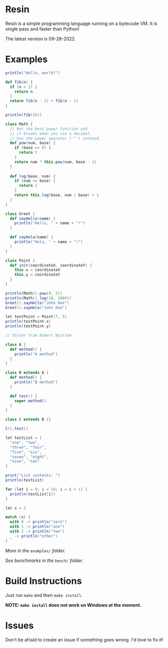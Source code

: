 # Resin
Resin is a simple programming language running on a bytecode VM. It is single pass and faster than Python!

The latest version is 09-28-2022.

# Examples
```scala
println("Hello, world!")
```
```scala
def fib(n) {
  if (n < 2) {
    return n
  }
  return fib(n - 2) + fib(n - 1)
}

println(fib(35))
```
```scala
class Math {
  // Not the best power function and
  // it breaks when you use a decimal.
  // Use the power operator ('^') instead.
  def pow(num, base) {
    if (base == 0) {
      return 1
    }
    return num * this.pow(num, base - 1)
  }
  
  def log(base, num) {
    if (num <= base) {
      return 1
    }
    return this.log(base, num / base) + 1
  }
}

class Greet {
  def sayHello(name) {
    println("Hello, " + name + "!")
  }

  def sayHola(name) {
    println("Hola, " + name + "!")
  }
}

class Point {
  def init(coordinateX, coordinateY) {
    this.x = coordinateX
    this.y = coordinateY
  }
}

println(Math().pow(9, 5))
println(Math().log(10, 1000))
Greet().sayHello("John Doe")
Greet().sayHola("John Doe")

let testPoint = Point(7, 5)
println(testPoint.x)
println(testPoint.y)
```
```scala
// Stolen from Robert Nystrom

class A {
  def method() {
    println("A method")
  }
}

class B extends A {
  def method() {
    println("B method")
  }

  def test() {
    super.method()
  }
}

class C extends B {}

C().test()
```
```scala
let testList = [
  "one", "two",
  "three", "four",
  "five", "six",
  "seven", "eight",
  "nine", "ten"
]

print("List contents: ")
println(testList)

for (let i = 0; i < 10; i = i + 1) {
  println(testList[i])
}
```
```scala
let x = 3

match (x) {
  with 0 -> println("zero")
  with 1 -> println("one")
  with 2 -> println("two")
  _ -> println("other")
}
```

*More in the `examples/` folder.*

*See benchmarks in the `bench/` folder.*

# Build Instructions
Just run `make` and then `make install`.

**NOTE: `make install` does not work on Windows at the moment.**

# Issues
Don't be afraid to create an issue if something goes wrong. I'd love to fix it!